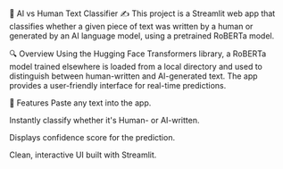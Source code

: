 🧠 AI vs Human Text Classifier ✍️
This project is a Streamlit web app that classifies whether a given piece of text was written by a human or generated by an AI language model, using a pretrained RoBERTa model.

🔍 Overview
Using the Hugging Face Transformers library, a RoBERTa model trained elsewhere is loaded from a local directory and used to distinguish between human-written and AI-generated text. The app provides a user-friendly interface for real-time predictions.

🚀 Features
Paste any text into the app.

Instantly classify whether it's Human- or AI-written.

Displays confidence score for the prediction.

Clean, interactive UI built with Streamlit.

